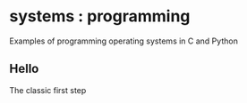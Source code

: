 # systems : programming

Examples of programming operating systems in C and Python

## Hello

The classic first step